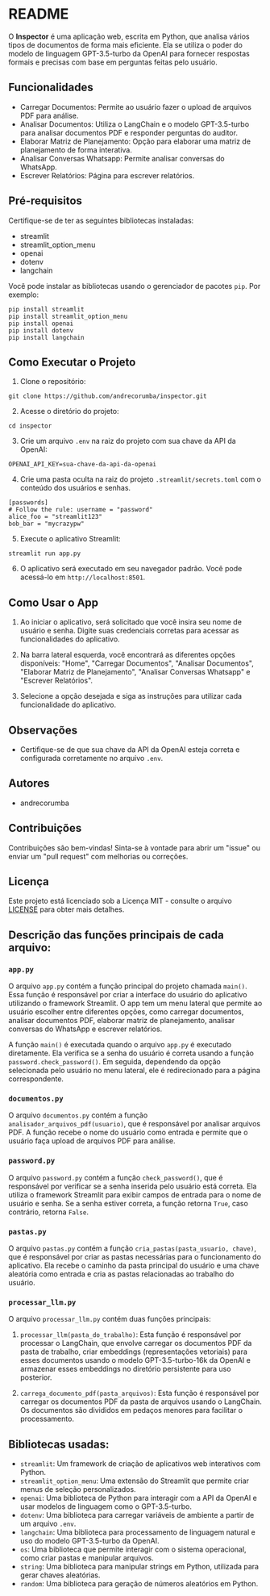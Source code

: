 # README

O **Inspector** é uma aplicação web, escrita em Python, que analisa vários tipos de documentos de forma mais eficiente. Ela se  utiliza o poder do modelo de linguagem GPT-3.5-turbo da OpenAI para fornecer respostas formais e precisas com base em perguntas feitas pelo usuário.

## Funcionalidades

- Carregar Documentos: Permite ao usuário fazer o upload de arquivos PDF para análise.
- Analisar Documentos: Utiliza o LangChain e o modelo GPT-3.5-turbo para analisar documentos PDF e responder perguntas do auditor.
- Elaborar Matriz de Planejamento: Opção para elaborar uma matriz de planejamento de forma interativa.
- Analisar Conversas Whatsapp: Permite analisar conversas do WhatsApp.
- Escrever Relatórios: Página para escrever relatórios.

## Pré-requisitos

Certifique-se de ter as seguintes bibliotecas instaladas:

- streamlit
- streamlit_option_menu
- openai
- dotenv
- langchain

Você pode instalar as bibliotecas usando o gerenciador de pacotes `pip`. Por exemplo:

```
pip install streamlit
pip install streamlit_option_menu
pip install openai
pip install dotenv
pip install langchain
```

## Como Executar o Projeto

1. Clone o repositório:

```
git clone https://github.com/andrecorumba/inspector.git
```

2. Acesse o diretório do projeto:

```
cd inspector
```

3. Crie um arquivo `.env` na raiz do projeto com sua chave da API da OpenAI:

```
OPENAI_API_KEY=sua-chave-da-api-da-openai
```

4. Crie uma pasta oculta na raiz do projeto `.streamlit/secrets.toml` com o conteúdo dos usuários e senhas.
```
[passwords]
# Follow the rule: username = "password"
alice_foo = "streamlit123"
bob_bar = "mycrazypw"
```

5. Execute o aplicativo Streamlit:

```
streamlit run app.py
```

6. O aplicativo será executado em seu navegador padrão. Você pode acessá-lo em `http://localhost:8501`.

## Como Usar o App

1. Ao iniciar o aplicativo, será solicitado que você insira seu nome de usuário e senha. Digite suas credenciais corretas para acessar as funcionalidades do aplicativo.

2. Na barra lateral esquerda, você encontrará as diferentes opções disponíveis: "Home", "Carregar Documentos", "Analisar Documentos", "Elaborar Matriz de Planejamento", "Analisar Conversas Whatsapp" e "Escrever Relatórios".

3. Selecione a opção desejada e siga as instruções para utilizar cada funcionalidade do aplicativo.

## Observações

- Certifique-se de que sua chave da API da OpenAI esteja correta e configurada corretamente no arquivo `.env`.

## Autores

- andrecorumba

## Contribuições

Contribuições são bem-vindas! Sinta-se à vontade para abrir um "issue" ou enviar um "pull request" com melhorias ou correções.

## Licença

Este projeto está licenciado sob a Licença MIT - consulte o arquivo [LICENSE](LICENSE) para obter mais detalhes.

## Descrição das funções principais de cada arquivo:

### `app.py`

O arquivo `app.py` contém a função principal do projeto chamada `main()`. Essa função é responsável por criar a interface do usuário do aplicativo utilizando o framework Streamlit. O app tem um menu lateral que permite ao usuário escolher entre diferentes opções, como carregar documentos, analisar documentos PDF, elaborar matriz de planejamento, analisar conversas do WhatsApp e escrever relatórios.

A função `main()` é executada quando o arquivo `app.py` é executado diretamente. Ela verifica se a senha do usuário é correta usando a função `password.check_password()`. Em seguida, dependendo da opção selecionada pelo usuário no menu lateral, ele é redirecionado para a página correspondente.

### `documentos.py`

O arquivo `documentos.py` contém a função `analisador_arquivos_pdf(usuario)`, que é responsável por analisar arquivos PDF. A função recebe o nome do usuário como entrada e permite que o usuário faça upload de arquivos PDF para análise.

### `password.py`

O arquivo `password.py` contém a função `check_password()`, que é responsável por verificar se a senha inserida pelo usuário está correta. Ela utiliza o framework Streamlit para exibir campos de entrada para o nome de usuário e senha. Se a senha estiver correta, a função retorna `True`, caso contrário, retorna `False`.

### `pastas.py`

O arquivo `pastas.py` contém a função `cria_pastas(pasta_usuario, chave)`, que é responsável por criar as pastas necessárias para o funcionamento do aplicativo. Ela recebe o caminho da pasta principal do usuário e uma chave aleatória como entrada e cria as pastas relacionadas ao trabalho do usuário.

### `processar_llm.py`

O arquivo `processar_llm.py` contém duas funções principais:

1. `processar_llm(pasta_do_trabalho)`: Esta função é responsável por processar o LangChain, que envolve carregar os documentos PDF da pasta de trabalho, criar embeddings (representações vetoriais) para esses documentos usando o modelo GPT-3.5-turbo-16k da OpenAI e armazenar esses embeddings no diretório persistente para uso posterior.

2. `carrega_documento_pdf(pasta_arquivos)`: Esta função é responsável por carregar os documentos PDF da pasta de arquivos usando o LangChain. Os documentos são divididos em pedaços menores para facilitar o processamento.

## Bibliotecas usadas:

- `streamlit`: Um framework de criação de aplicativos web interativos com Python.
- `streamlit_option_menu`: Uma extensão do Streamlit que permite criar menus de seleção personalizados.
- `openai`: Uma biblioteca de Python para interagir com a API da OpenAI e usar modelos de linguagem como o GPT-3.5-turbo.
- `dotenv`: Uma biblioteca para carregar variáveis de ambiente a partir de um arquivo `.env`.
- `langchain`: Uma biblioteca para processamento de linguagem natural e uso do modelo GPT-3.5-turbo da OpenAI.
- `os`: Uma biblioteca que permite interagir com o sistema operacional, como criar pastas e manipular arquivos.
- `string`: Uma biblioteca para manipular strings em Python, utilizada para gerar chaves aleatórias.
- `random`: Uma biblioteca para geração de números aleatórios em Python.